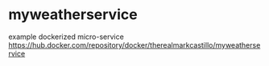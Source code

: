# myweatherservice

example dockerized micro-service https://hub.docker.com/repository/docker/therealmarkcastillo/myweatherservice

